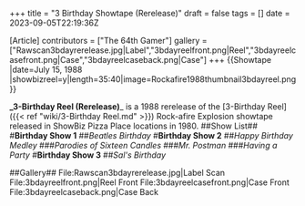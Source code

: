 +++
title = "3 Birthday Showtape (Rerelease)"
draft = false
tags = []
date = 2023-09-05T22:19:36Z

[Article]
contributors = ["The 64th Gamer"]
gallery = ["Rawscan3bdayrerelease.jpg|Label","3bdayreelfront.png|Reel","3bdayreelcasefront.png|Case","3bdayreelcaseback.png|Case"]
+++
{{Showtape
|date=July 15, 1988
|showbizreel=y|length=35:40|image=Rockafire1988thumbnail3bdayreel.png}}

**_3-Birthday Reel (Rerelease)**_ is a 1988 rerelease of the [3-Birthday Reel]({{< ref "wiki/3-Birthday Reel.md" >}}) Rock-afire Explosion showtape released in ShowBiz Pizza Place locations in 1980.
##Show List##
#**Birthday Show 1**
##_Beatles Birthday_
#**Birthday Show 2**
##_Happy Birthday Medley_
###_Parodies of Sixteen Candles_
###_Mr. Postman_
###_Having a Party_
#**Birthday Show 3**
##_Sal's Birthday_

##Gallery##
<gallery>
File:Rawscan3bdayrerelease.jpg|Label Scan
File:3bdayreelfront.png|Reel Front
File:3bdayreelcasefront.png|Case Front
File:3bdayreelcaseback.png|Case Back
</gallery>